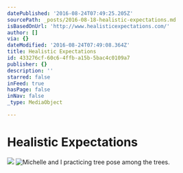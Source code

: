 ```yaml
---
datePublished: '2016-08-24T07:49:25.205Z'
sourcePath: _posts/2016-08-18-healistic-expectations.md
isBasedOnUrl: 'http://www.healisticexpectations.com/'
author: []
via: {}
dateModified: '2016-08-24T07:49:08.364Z'
title: Healistic Expectations
id: 433276cf-60c6-4ffb-a15b-5bac4c0109a7
publisher: {}
description: ''
starred: false
inFeed: true
hasPage: false
inNav: false
_type: MediaObject

---
```

# Healistic Expectations
![](https://the-grid-user-content.s3-us-west-2.amazonaws.com/40cdd471-2e06-4aa7-8ccd-88a1869587aa.jpg)
![Michelle and I practicing tree pose among the trees.](https://the-grid-user-content.s3-us-west-2.amazonaws.com/c35f1f47-0436-4370-8780-cea6b571e650.jpg)